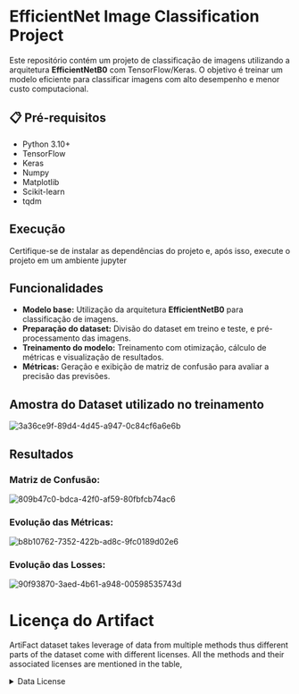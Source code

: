 # EfficientNet Image Classification Project

Este repositório contém um projeto de classificação de imagens utilizando a arquitetura **EfficientNetB0** com TensorFlow/Keras. O objetivo é treinar um modelo eficiente para classificar imagens com alto desempenho e menor custo computacional.

## 📋 Pré-requisitos
- Python 3.10+
- TensorFlow
- Keras
- Numpy
- Matplotlib
- Scikit-learn
- tqdm

## Execução
Certifique-se de instalar as dependências do projeto e, após isso, execute o projeto em um ambiente jupyter

## Funcionalidades
- **Modelo base:** Utilização da arquitetura **EfficientNetB0** para classificação de imagens.
- **Preparação do dataset:** Divisão do dataset em treino e teste, e pré-processamento das imagens.
- **Treinamento do modelo:** Treinamento com otimização, cálculo de métricas e visualização de resultados.
- **Métricas:** Geração e exibição de matriz de confusão para avaliar a precisão das previsões.

## Amostra do Dataset utilizado no treinamento
![3a36ce9f-89d4-4d45-a947-0c84cf6a6e6b](https://github.com/user-attachments/assets/5cdc9676-a368-458a-8077-ca30df98a41a)

## Resultados

### Matriz de Confusão:

![809b47c0-bdca-42f0-af59-80fbfcb74ac6](https://github.com/user-attachments/assets/cc57e1df-eb9c-41d0-87a7-13968ddf79d6)

### Evolução das Métricas:

![b8b10762-7352-422b-ad8c-9fc0189d02e6](https://github.com/user-attachments/assets/91823024-f3b2-46cc-bdb0-037a8f6c4b2f)

### Evolução das Losses:

![90f93870-3aed-4b61-a948-00598535743d](https://github.com/user-attachments/assets/554ce73a-0eeb-4e5b-b987-76fbb649e4cd)

# Licença do Artifact

ArtiFact dataset takes leverage of data from multiple methods thus different parts of the dataset come with different licenses. All the methods and their associated licenses are mentioned in the table,

<details close>
<summary>Data License</summary>

| Method                  | License                                                                                |
|:------------------------|:---------------------------------------------------------------------------------------|
| ImageNet                | Non Commercial                                                                         |
| COCO                    | Creative Commons Attribution 4.0 License                                               |
| LSUN                    | Unknown                                                                                |
| AFHQ                    | Creative Commons Attribution-NonCommercial 4.0 International Public                    |
| FFHQ                    | Creative Commons BY-NC-SA 4.0 license                                                  |
| Metfaces                | Creative Commons BY-NC 2.0                                                             |
| CelebAHQ                | Creative Commons Attribution-NonCommercial 4.0 International Public                    |
| Landscape               | MIT license                                                                            |
| Glide                   | MIT license                                                                            |
| StyleGAN2               | Nvidia Source Code License                                                             |
| StyleGAN3               | Nvidia Source Code License                                                             |
| Generative Inpainting   | Creative Commons Public Licenses                                                       |
| Taming Transformer      | MIT License                                                                            |
| MAT                     | Creative Commons Public Licenses                                                       |
| LaMa                    | Apache-2.0 License                                                                     |
| Stable Diffusion        | Apache-2.0 License                                                                     |
| VQ Diffusion            | MIT License                                                                            |
| Palette                 | MIT License                                                                            |
| StyleGAN1               | Creative Commons Public Licenses                                                       |
| Latent Diffusion        | MIT License                                                                            |
| CIPS                    | MIT License                                                                            |
| StarGAN                 | MIT License                                                                            |
| BigGAN                  | MIT License                                                                            |
| GANformer               | MIT License                                                                            |
| ProjectedGAN            | MIT License                                                                            |
| SFHQ                    | MIT License                                                                            |
| FaceSynthetics          | Research Use of Data Agreement v1.0                                                    |
| Denoising Diffusion GAN | NVIDIA License                                                                         |
| DDPM                    | Unknown                                                                                |
| DiffusionGAN            | MIT License                                                                            |
| GauGAN                  | Creative Commons Attribution-NonCommercial-ShareAlike 4.0 International Public License |
| ProGAN                  | Attribution-NonCommercial 4.0 International                                            |
| CycleGAN                | BSD                                                                                    |


</details>
